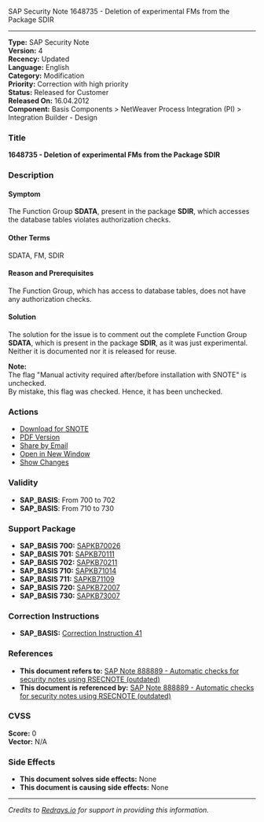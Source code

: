 SAP Security Note 1648735 - Deletion of experimental FMs from the Package SDIR

---

**Type:** SAP Security Note  
**Version:** 4  
**Recency:** Updated  
**Language:** English  
**Category:** Modification  
**Priority:** Correction with high priority  
**Status:** Released for Customer  
**Released On:** 16.04.2012  
**Component:** Basis Components > NetWeaver Process Integration (PI) > Integration Builder - Design

### Title
**1648735 - Deletion of experimental FMs from the Package SDIR**

### Description

#### Symptom
The Function Group **SDATA**, present in the package **SDIR**, which accesses the database tables violates authorization checks.

#### Other Terms
SDATA, FM, SDIR

#### Reason and Prerequisites
The Function Group, which has access to database tables, does not have any authorization checks.

#### Solution
The solution for the issue is to comment out the complete Function Group **SDATA**, which is present in the package **SDIR**, as it was just experimental. Neither it is documented nor it is released for reuse.

**Note:**  
The flag "Manual activity required after/before installation with SNOTE" is unchecked.  
By mistake, this flag was checked. Hence, it has been unchecked.

### Actions
- [Download for SNOTE](https://notesdownloads.sap.com/note/0040000009790982017)
- [PDF Version](https://userapps.support.sap.com/sap/support/sfm/notes/print/0001648735?language=en-US&token=B9893FED4F1E109EB5DE448D0291EB2F)
- [Share by Email](https://me.sap.com/share-email-link)
- [Open in New Window](https://me.sap.com/open-new-window)
- [Show Changes](https://me.sap.com/notesLatestChanges/0001648735/E/diff)

### Validity
- **SAP_BASIS**: From 700 to 702
- **SAP_BASIS**: From 710 to 730

### Support Package
- **SAP_BASIS 700:** [SAPKB70026](https://me.sap.com/supportpackage/SAPKB70026)
- **SAP_BASIS 701:** [SAPKB70111](https://me.sap.com/supportpackage/SAPKB70111)
- **SAP_BASIS 702:** [SAPKB70211](https://me.sap.com/supportpackage/SAPKB70211)
- **SAP_BASIS 710:** [SAPKB71014](https://me.sap.com/supportpackage/SAPKB71014)
- **SAP_BASIS 711:** [SAPKB71109](https://me.sap.com/supportpackage/SAPKB71109)
- **SAP_BASIS 720:** [SAPKB72007](https://me.sap.com/supportpackage/SAPKB72007)
- **SAP_BASIS 730:** [SAPKB73007](https://me.sap.com/supportpackage/SAPKB73007)

### Correction Instructions
- **SAP_BASIS:** [Correction Instruction 41](https://me.sap.com/corrins/0001648735/41)

### References
- **This document refers to:** [SAP Note 888889 - Automatic checks for security notes using RSECNOTE (outdated)](https://me.sap.com/notes/888889)
- **This document is referenced by:** [SAP Note 888889 - Automatic checks for security notes using RSECNOTE (outdated)](https://me.sap.com/notes/888889)

### CVSS
**Score:** 0  
**Vector:** N/A

### Side Effects
- **This document solves side effects:** None
- **This document is causing side effects:** None

---

_Credits to [Redrays.io](https://redrays.io) for support in providing this information._
